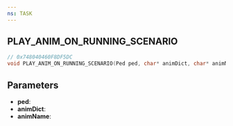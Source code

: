 ```yaml
---
ns: TASK
---
```

## PLAY_ANIM_ON_RUNNING_SCENARIO

```c
// 0x748040460F8DF5DC
void PLAY_ANIM_ON_RUNNING_SCENARIO(Ped ped, char* animDict, char* animName);
```

## Parameters
* **ped**:
* **animDict**:
* **animName**:
